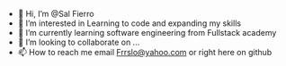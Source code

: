 - 👋 Hi, I’m @Sal Fierro 
- 👀 I’m interested in Learning to code and expanding my skills
- 🌱 I’m currently learning software engineering from Fullstack academy 
- 💞️ I’m looking to collaborate on ...
- 📫 How to reach me email Frrslo@yahoo.com or right here on github

<!---
SiFierro/SiFierro is a ✨ special ✨ repository because its `README.md` (this file) appears on your GitHub profile.
You can click the Preview link to take a look at your changes.
--->
